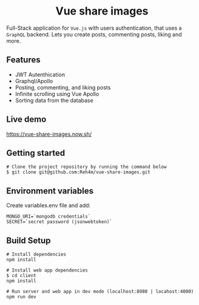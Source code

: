 <h1 align="center">Vue share images</h1>

Full-Stack application for `Vue.js` with users authentication, that uses a `GraphQL` backend. Lets you create posts, commenting posts, liking and more.

## Features

- JWT Autenthication
- Graphql/Apollo
- Posting, commenting, and liking posts
- Infinite scrolling using Vue Apollo
- Sorting data from the database

## Live demo

https://vue-share-images.now.sh/

## Getting started

```
# Clone the project repository by running the command below
$ git clone git@github.com:Reh4m/vue-share-images.git
```

## Environment variables

Create variables.env file and add:

```
MONGO_URI=`mongodb credentials`
SECRET=`secret password (jsonwebtoken)`
```

## Build Setup

```
# Install dependencies
npm install

# Install web app dependencies
$ cd client
npm install

# Run server and web app in dev mode (localhost:8080 | locahost:4000)
npm run dev
```
